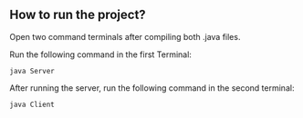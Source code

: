 ## How to run the project?

Open two command terminals after compiling both .java files.

Run the following command in the first Terminal:

    java Server

After running the server, run the following command in the second terminal:

    java Client